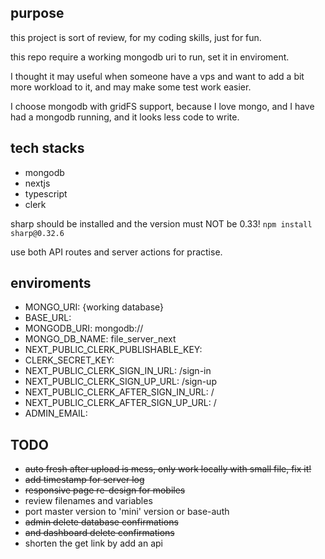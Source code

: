 ## purpose

this project is sort of review, for my coding skills, just for fun.

this repo require a working mongodb uri to run, set it in enviroment.

I thought it may useful when someone have a vps and want to add a bit more
workload to it, and may make some test work easier.

I choose mongodb with gridFS support, because I love mongo, and I have had a mongodb running, and it looks less code to write.

## tech stacks

 - mongodb
 - nextjs
 - typescript
 - clerk

sharp should be installed and the version must NOT be 0.33!
 `npm install sharp@0.32.6`

use both API routes and server actions for practise.

## enviroments

 - MONGO_URI: {working database}
 - BASE_URL: 
 - MONGODB_URI: mongodb://
 - MONGO_DB_NAME: file_server_next
 - NEXT_PUBLIC_CLERK_PUBLISHABLE_KEY: 
 - CLERK_SECRET_KEY: 
 - NEXT_PUBLIC_CLERK_SIGN_IN_URL: /sign-in
 - NEXT_PUBLIC_CLERK_SIGN_UP_URL: /sign-up
 - NEXT_PUBLIC_CLERK_AFTER_SIGN_IN_URL: /
 - NEXT_PUBLIC_CLERK_AFTER_SIGN_UP_URL: /
 - ADMIN_EMAIL: 


## TODO

 - ~~auto fresh after upload is mess, only work locally with small file, fix it!~~
 - ~~add timestamp for server log~~
 - ~~responsive page re-design for mobiles~~
 - review filenames and variables
 - port master version to 'mini' version or base-auth
 - ~~admin delete database confirmations~~
 - ~~and dashboard delete confirmations~~
 - shorten the get link by add an api